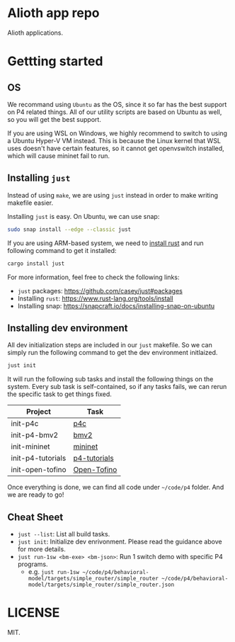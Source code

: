 # Alioth app repo

Alioth applications.

# Gettting started

## OS

We recommand using `Ubuntu` as the OS, since it so far has the best support on P4 related things. All of our utility scripts are based on Ubuntu as well, so you will get the best support.

If you are using WSL on Windows, we highly recommend to switch to using a Ubuntu Hyper-V VM instead. This is because the Linux kernel that WSL uses doesn't have certain features, so it cannot get openvswitch installed, which will cause mininet fail to run.

## Installing `just`

Instead of using `make`, we are using `just` instead in order to make writing makefile easier.

Installing `just` is easy. On Ubuntu, we can use snap:

```bash
sudo snap install --edge --classic just
```

If you are using ARM-based system, we need to [install rust](https://www.rust-lang.org/tools/install) and run following command to get it installed:

```bash
cargo install just
```

For more information, feel free to check the following links:

- `just` packages: <https://github.com/casey/just#packages>
- Installing `rust`: <https://www.rust-lang.org/tools/install>
- Installing snap: <https://snapcraft.io/docs/installing-snap-on-ubuntu>

## Installing dev environment

All dev initialization steps are included in our `just` makefile. So we can simply run the following command to get the dev environment initlaized. 

```bash
just init
```

It will run the following sub tasks and install the following things on the system. Every sub task is self-contained, so if any tasks fails, we can rerun the specific task to get things fixed.

| Project | Task |
| - | - |
| init-p4c | [p4c](https://github.com/p4lang/p4c) |
| init-p4-bmv2 | [bmv2](https://github.com/p4lang/behavioral-model) |
| init-mininet | [mininet](https://github.com/mininet/mininet) |
| init-p4-tutorials | [p4-tutorials](https://github.com/p4lang/tutorials) |
| init-open-tofino | [Open-Tofino](https://github.com/barefootnetworks/Open-Tofino) |

Once everything is done, we can find all code under `~/code/p4` folder. And we are ready to go!

## Cheat Sheet

- `just --list`: List all build tasks.
- `just init`: Initialize dev enrivonment. Please read the guidance above for more details.
- `just run-1sw <bm-exe> <bm-json>`: Run 1 switch demo with specific P4 programs.
  - e.g. `just run-1sw ~/code/p4/behavioral-model/targets/simple_router/simple_router ~/code/p4/behavioral-model/targets/simple_router/simple_router.json`

# LICENSE

MIT.